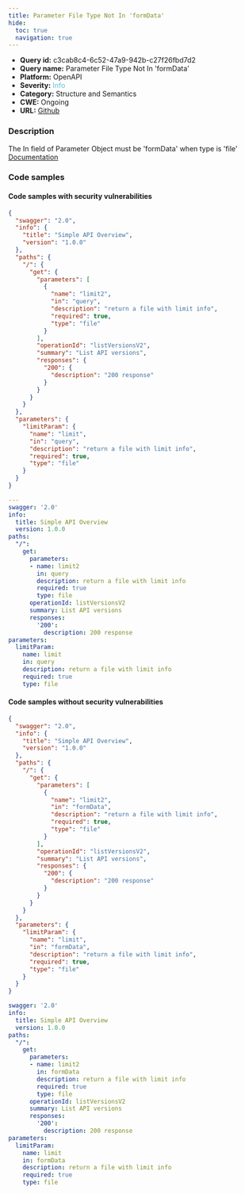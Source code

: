 ```yaml
---
title: Parameter File Type Not In 'formData'
hide:
  toc: true
  navigation: true
---
```


<style>
  .highlight .hll {
    background-color: #ff171742;
  }
  .md-content {
    max-width: 1100px;
    margin: 0 auto;
  }
</style>

-   **Query id:** c3cab8c4-6c52-47a9-942b-c27f26fbd7d2
-   **Query name:** Parameter File Type Not In 'formData'
-   **Platform:** OpenAPI
-   **Severity:** <span style="color:#5bc0de">Info</span>
-   **Category:** Structure and Semantics
-   **CWE:** Ongoing
-   **URL:** [Github](https://github.com/Checkmarx/kics/tree/master/assets/queries/openAPI/2.0/parameter_file_type_not_in_formdata)

### Description
The In field of Parameter Object must be 'formData' when type is 'file'<br>
[Documentation](https://swagger.io/specification/v2/#parameterObject)

### Code samples
#### Code samples with security vulnerabilities
```json title="Positive test num. 1 - json file" hl_lines="12 31"
{
  "swagger": "2.0",
  "info": {
    "title": "Simple API Overview",
    "version": "1.0.0"
  },
  "paths": {
    "/": {
      "get": {
        "parameters": [
          {
            "name": "limit2",
            "in": "query",
            "description": "return a file with limit info",
            "required": true,
            "type": "file"
          }
        ],
        "operationId": "listVersionsV2",
        "summary": "List API versions",
        "responses": {
          "200": {
            "description": "200 response"
          }
        }
      }
    }
  },
  "parameters": {
    "limitParam": {
      "name": "limit",
      "in": "query",
      "description": "return a file with limit info",
      "required": true,
      "type": "file"
    }
  }
}

```
```yaml title="Positive test num. 2 - yaml file" hl_lines="10 22"
---
swagger: '2.0'
info:
  title: Simple API Overview
  version: 1.0.0
paths:
  "/":
    get:
      parameters:
      - name: limit2
        in: query
        description: return a file with limit info
        required: true
        type: file
      operationId: listVersionsV2
      summary: List API versions
      responses:
        '200':
          description: 200 response
parameters:
  limitParam:
    name: limit
    in: query
    description: return a file with limit info
    required: true
    type: file

```


#### Code samples without security vulnerabilities
```json title="Negative test num. 1 - json file"
{
  "swagger": "2.0",
  "info": {
    "title": "Simple API Overview",
    "version": "1.0.0"
  },
  "paths": {
    "/": {
      "get": {
        "parameters": [
          {
            "name": "limit2",
            "in": "formData",
            "description": "return a file with limit info",
            "required": true,
            "type": "file"
          }
        ],
        "operationId": "listVersionsV2",
        "summary": "List API versions",
        "responses": {
          "200": {
            "description": "200 response"
          }
        }
      }
    }
  },
  "parameters": {
    "limitParam": {
      "name": "limit",
      "in": "formData",
      "description": "return a file with limit info",
      "required": true,
      "type": "file"
    }
  }
}

```
```yaml title="Negative test num. 2 - yaml file"
swagger: '2.0'
info:
  title: Simple API Overview
  version: 1.0.0
paths:
  "/":
    get:
      parameters:
      - name: limit2
        in: formData
        description: return a file with limit info
        required: true
        type: file
      operationId: listVersionsV2
      summary: List API versions
      responses:
        '200':
          description: 200 response
parameters:
  limitParam:
    name: limit
    in: formData
    description: return a file with limit info
    required: true
    type: file

```
